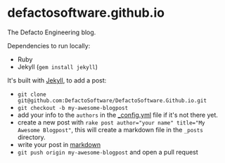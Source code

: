 defactosoftware.github.io
=========================

The Defacto Engineering blog.

Dependencies to run locally:
- Ruby
- Jekyll (`gem install jekyll`)

It's built with [Jekyll][jekyll], to add a post:
- `git clone git@github.com:DefactoSoftware/DefactoSoftware.Github.io.git`
- `git checkout -b my-awesome-blogpost`
- add your info to the `authors` in the [_config.yml](_config.yml) file if it's
not there yet.
- create a new post with
`rake post author="your name" title="My Awesome Blogpost"`, this will
create a markdown file in the `_posts` directory.
- write your post in [markdown][markdown]
- `git push origin my-awesome-blogpost` and open a pull request

[jekyll]:    http://jekyllrb.com
[markdown]:    http://daringfireball.net/projects/markdown/
